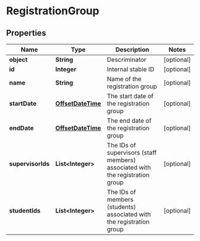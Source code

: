 
# RegistrationGroup

## Properties
Name | Type | Description | Notes
------------ | ------------- | ------------- | -------------
**object** | **String** | Descriminator |  [optional]
**id** | **Integer** | Internal stable ID |  [optional]
**name** | **String** | Name of the registration group |  [optional]
**startDate** | [**OffsetDateTime**](OffsetDateTime.md) | The start date of the registration group |  [optional]
**endDate** | [**OffsetDateTime**](OffsetDateTime.md) | The end date of the registration group |  [optional]
**supervisorIds** | **List&lt;Integer&gt;** | The IDs of supervisors (staff members) associated with the registration group |  [optional]
**studentIds** | **List&lt;Integer&gt;** | The IDs of members (students) associated with the registration group |  [optional]




